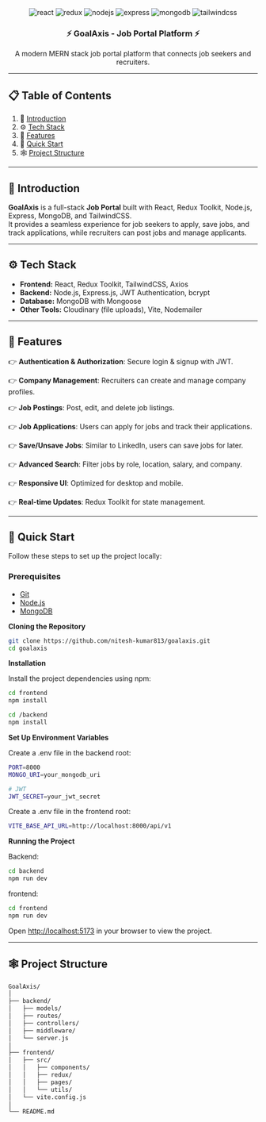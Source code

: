 <div align="center">

  <div>
    <img src="https://img.shields.io/badge/-React-black?style=for-the-badge&logo=react&logoColor=61DAFB" alt="react" />
    <img src="https://img.shields.io/badge/-Redux-black?style=for-the-badge&logo=redux&logoColor=764ABC" alt="redux" />
    <img src="https://img.shields.io/badge/-Node.js-black?style=for-the-badge&logo=node.js&logoColor=339933" alt="nodejs" />
    <img src="https://img.shields.io/badge/-Express-black?style=for-the-badge&logo=express&logoColor=white" alt="express" />
    <img src="https://img.shields.io/badge/-MongoDB-black?style=for-the-badge&logo=mongodb&logoColor=47A248" alt="mongodb" />
    <img src="https://img.shields.io/badge/-TailwindCSS-black?style=for-the-badge&logo=tailwindcss&logoColor=06B6D4" alt="tailwindcss" />
  </div>

  <h3 align="center">⚡ GoalAxis - Job Portal Platform ⚡</h3>
  <p align="center">A modern MERN stack job portal platform that connects job seekers and recruiters.</p>

</div>

---

## 📋 <a name="table">Table of Contents</a>

1. 🤖 [Introduction](#introduction)  
2. ⚙️ [Tech Stack](#tech-stack)  
3. 🔋 [Features](#features)  
4. 🤸 [Quick Start](#quick-start)  
5. 🕸️ [Project Structure](#structure)   
---

## <a name="introduction">🤖 Introduction</a>

**GoalAxis** is a full-stack **Job Portal** built with React, Redux Toolkit, Node.js, Express, MongoDB, and TailwindCSS.  
It provides a seamless experience for job seekers to apply, save jobs, and track applications, while recruiters can post jobs and manage applicants.

---

## <a name="tech-stack">⚙️ Tech Stack</a>

- **Frontend:** React, Redux Toolkit, TailwindCSS, Axios  
- **Backend:** Node.js, Express.js, JWT Authentication, bcrypt  
- **Database:** MongoDB with Mongoose  
- **Other Tools:** Cloudinary (file uploads), Vite, Nodemailer  

---

## <a name="features">🔋 Features</a>

👉 **Authentication & Authorization**: Secure login & signup with JWT.  

👉 **Company Management**: Recruiters can create and manage company profiles.  

👉 **Job Postings**: Post, edit, and delete job listings.  

👉 **Job Applications**: Users can apply for jobs and track their applications.  

👉 **Save/Unsave Jobs**: Similar to LinkedIn, users can save jobs for later. 

👉 **Advanced Search**: Filter jobs by role, location, salary, and company.  

👉 **Responsive UI**: Optimized for desktop and mobile.  

👉 **Real-time Updates**: Redux Toolkit for state management.  

---

## <a name="quick-start">🤸 Quick Start</a>

Follow these steps to set up the project locally:

### **Prerequisites**

- [Git](https://git-scm.com/)  
- [Node.js](https://nodejs.org/en)  
- [MongoDB](https://www.mongodb.com/)  

**Cloning the Repository**

```bash
git clone https://github.com/nitesh-kumar813/goalaxis.git
cd goalaxis
```

**Installation**

Install the project dependencies using npm:

```bash
cd frontend
npm install

cd /backend
npm install

```
**Set Up Environment Variables**

Create a .env file in the backend root:

```bash
PORT=8000
MONGO_URI=your_mongodb_uri

# JWT
JWT_SECRET=your_jwt_secret

```
Create a .env file in the frontend root:

```bash
VITE_BASE_API_URL=http://localhost:8000/api/v1
```

**Running the Project**

Backend:

```bash
cd backend
npm run dev

```
frontend:

```bash
cd frontend
npm run dev

```
Open [http://localhost:5173](http://localhost:5173) in your browser to view the project.

---

## <a name="structure">🕸️ Project Structure</a>

```bash
GoalAxis/
│
├── backend/
│   ├── models/
│   ├── routes/
│   ├── controllers/
│   ├── middleware/
│   └── server.js
│
├── frontend/
│   ├── src/
│   │   ├── components/
│   │   ├── redux/
│   │   ├── pages/
│   │   └── utils/
│   └── vite.config.js
│
└── README.md

```
